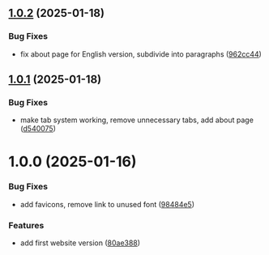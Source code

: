 ## [1.0.2](https://github.com/cake-lier/aster-website/compare/v1.0.1...v1.0.2) (2025-01-18)


### Bug Fixes

* fix about page for English version, subdivide into paragraphs ([962cc44](https://github.com/cake-lier/aster-website/commit/962cc441c5cf4e0158ccec6ae19cabeb43219656))

## [1.0.1](https://github.com/cake-lier/aster-website/compare/v1.0.0...v1.0.1) (2025-01-18)


### Bug Fixes

* make tab system working, remove unnecessary tabs, add about page ([d540075](https://github.com/cake-lier/aster-website/commit/d5400754b9f5efb0fe35014fb4092da98aa3719b))

# 1.0.0 (2025-01-16)


### Bug Fixes

* add favicons, remove link to unused font ([98484e5](https://github.com/cake-lier/aster-website/commit/98484e5b01a3d897f00fa929f8076fa8ff2ac383))


### Features

* add first website version ([80ae388](https://github.com/cake-lier/aster-website/commit/80ae3882dae34d70b64d508abb77c9346eb4675f))
